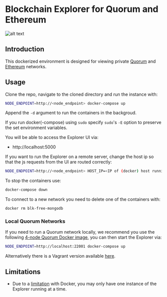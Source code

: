 # Blockchain Explorer for Quorum and Ethereum

![alt text](https://raw.githubusercontent.com/blk-io/blk-explorer-free/master/docs/source/ExplorerCaption.png "Blk-Explorer-Free")


## Introduction

This dockerized environment is designed for viewing private 
[Quorum](https://github.com/jpmorganchase/quorum) and [Ethereum](https://github.com/ethereum/go-ethereum) networks.

## Usage

Clone the repo, navigate to the cloned directory and run the instance with:

```bash
NODE_ENDPOINT=http://<node_endpoint> docker-compose up
```
Append the `-d` argument to run the containers in the backgroud.

If you run docker(-compose) using `sudo` specify `sudo`'s `-E` option to
preserve the set environment variables.

You will be able to access the Explorer UI via:

* http://localhost:5000

If you want to run the Explorer on a remote server, change the host ip
so that the js requests from the UI are routed correctly:
```bash
NODE_ENDPOINT=http://<node_endpoint> HOST_IP=<IP of (docker) host running the containers> docker-compose up
```


To stop the containers use:

```bash
docker-compose down
```

To connect to a new network you need to delete one of the containers with:

```bash
docker rm blk-free-mongodb
```
 
### Local Quorum Networks

If you need to run a Quorum network locally, we recommend you use the following [4-node Quorum Docker image](https://github.com/blk-io/crux#4-node-quorum-network-with-crux), you can then start the Explorer via:

```bash
NODE_ENDPOINT=http://localhost:22001 docker-compose up
```

Alternatively there is a Vagrant version available [here](https://github.com/blk-io/quorum-examples).

## Limitations

 - Due to a [limitation](https://github.com/moby/moby/issues/1143) with Docker, you may only have one instance of the Explorer running at a time.
